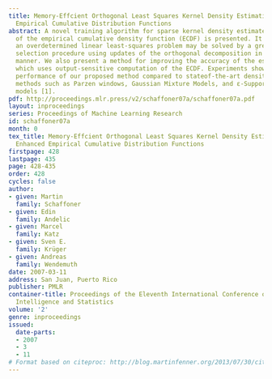 ```yaml
---
title: Memory-Effcient Orthogonal Least Squares Kernel Density Estimation using Enhanced
  Empirical Cumulative Distribution Functions
abstract: A novel training algorithm for sparse kernel density estimates by regression
  of the empirical cumulative density function (ECDF) is presented. It is shown how
  an overdetermined linear least-squares problem may be solved by a greedy forward
  selection procedure using updates of the orthogonal decomposition in an order-recursive
  manner. We also present a method for improving the accuracy of the estimated models
  which uses output-sensitive computation of the ECDF. Experiments show the superior
  performance of our proposed method compared to stateof-the-art density estimation
  methods such as Parzen windows, Gaussian Mixture Models, and ε-Support Vector Density
  models [1].
pdf: http://proceedings.mlr.press/v2/schaffoner07a/schaffoner07a.pdf
layout: inproceedings
series: Proceedings of Machine Learning Research
id: schaffoner07a
month: 0
tex_title: Memory-Effcient Orthogonal Least Squares Kernel Density Estimation using
  Enhanced Empirical Cumulative Distribution Functions
firstpage: 428
lastpage: 435
page: 428-435
order: 428
cycles: false
author:
- given: Martin
  family: Schaffoner
- given: Edin
  family: Andelic
- given: Marcel
  family: Katz
- given: Sven E.
  family: Krüger
- given: Andreas
  family: Wendemuth
date: 2007-03-11
address: San Juan, Puerto Rico
publisher: PMLR
container-title: Proceedings of the Eleventh International Conference on Artificial
  Intelligence and Statistics
volume: '2'
genre: inproceedings
issued:
  date-parts:
  - 2007
  - 3
  - 11
# Format based on citeproc: http://blog.martinfenner.org/2013/07/30/citeproc-yaml-for-bibliographies/
---
```

